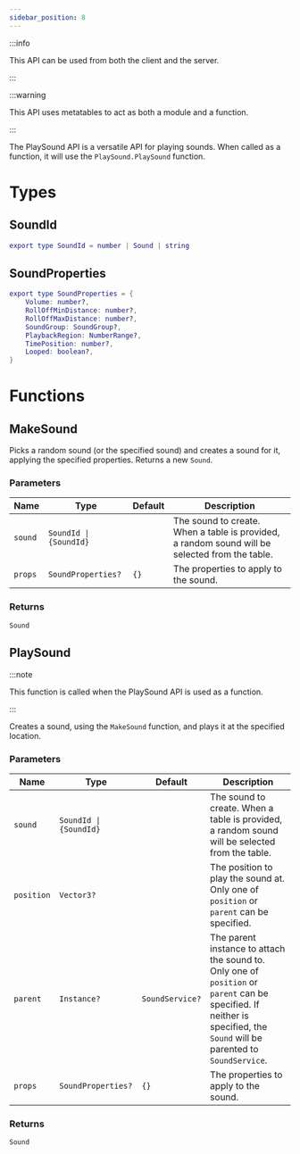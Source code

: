 ```yaml
---
sidebar_position: 8
---
```


:::info

This API can be used from both the client and the server.

:::

:::warning

This API uses metatables to act as both a module and a function.

:::

The PlaySound API is a versatile API for playing sounds. When called as a function, it will use the `PlaySound.PlaySound` function.

# Types

## SoundId

```lua
export type SoundId = number | Sound | string
```

## SoundProperties

```lua
export type SoundProperties = {
	Volume: number?,
	RollOffMinDistance: number?,
	RollOffMaxDistance: number?,
	SoundGroup: SoundGroup?,
	PlaybackRegion: NumberRange?,
	TimePosition: number?,
	Looped: boolean?,
}
```

# Functions

## MakeSound

Picks a random sound (or the specified sound) and creates a sound for it, applying the specified properties. Returns a new `Sound`.

### Parameters

| Name | Type | Default | Description |
| --- | --- | --- | --- |
| `sound` | `SoundId \| {SoundId}` | | The sound to create. When a table is provided, a random sound will be selected from the table. |
| `props` | `SoundProperties?` | `{}` | The properties to apply to the sound. |

### Returns
`Sound`

## PlaySound

:::note

This function is called when the PlaySound API is used as a function.

:::

Creates a sound, using the `MakeSound` function, and plays it at the specified location.

### Parameters

| Name | Type | Default | Description |
| --- | --- | --- | --- |
| `sound` | `SoundId \| {SoundId}` | | The sound to create. When a table is provided, a random sound will be selected from the table. |
| `position` | `Vector3?` | | The position to play the sound at. Only one of `position` or `parent` can be specified. |
| `parent` | `Instance?` | `SoundService?` | The parent instance to attach the sound to. Only one of `position` or `parent` can be specified. If neither is specified, the `Sound` will be parented to `SoundService`. |
| `props` | `SoundProperties?` | `{}` | The properties to apply to the sound. |

### Returns
`Sound`